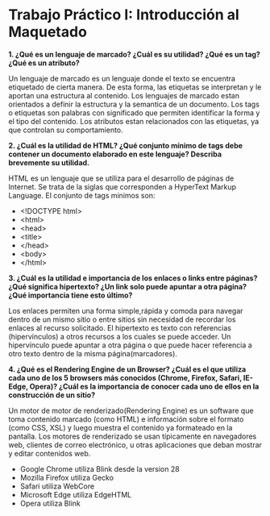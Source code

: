 # Trabajo Práctico I: Introducción al Maquetado

**1. ¿Qué es un lenguaje de marcado? ¿Cuál es su utilidad? ¿Qué es un tag? ¿Qué es un atributo?**

Un lenguaje de marcado es un lenguaje donde el texto se encuentra etiquetado de cierta manera. De esta forma, las etiquetas se interpretan y le aportan una estructura al contenido. Los lenguajes de marcado estan orientados a definir la estructura y la semantica de un documento.
 Los tags o etiquetas son palabras con significado que permiten identificar la forma y el tipo del contenido. Los atributos estan relacionados con las etiquetas, ya que controlan su comportamiento.

**2. ¿Cuál es la utilidad de HTML? ¿Qué conjunto mínimo de tags debe contener un documento elaborado en este lenguaje? Describa brevemente su utilidad.**

HTML es un lenguaje que se utiliza para el desarrollo de páginas de Internet. Se trata de la siglas que corresponden a HyperText Markup Language. El conjunto de tags minimos son:
* \<!DOCTYPE html>
* \<html>
* \<head>
* \<title></title>
* \</head>
* \<body></body>
* \</html>

**3. ¿Cuál es la utilidad e importancia de los enlaces o links entre páginas? ¿Qué significa hipertexto? ¿Un link solo puede apuntar a otra página? ¿Qué importancia tiene esto último?**

Los enlaces permiten una forma simple,rápida y comoda para navegar dentro de un mismo sitio o entre sitios sin necesidad de recordar los enlaces al recurso solicitado. El hipertexto es texto con referencias (hipervínculos) a otros recursos a los cuales se puede acceder. Un hipervínculo puede apuntar a otra página o que puede hacer referencia a otro texto dentro de la misma página(marcadores).


**4. ¿Qué es el Rendering Engine de un Browser? ¿Cuál es el que utiliza cada uno de los 5 browsers más conocidos (Chrome, Firefox, Safari, IE-Edge, Opera)? ¿Cuál es la importancia de conocer cada uno de ellos en la construcción de un sitio?**

Un motor de motor de renderizado(Rendering Engine) es un software que toma contenido marcado (como HTML) e información sobre el formato (como CSS, XSL) y luego muestra el contenido ya formateado en la pantalla.  Los motores de renderizado se usan típicamente en navegadores web, clientes de correo electrónico, u otras aplicaciones que deban mostrar y editar contenidos web.
* Google Chrome utiliza Blink desde la version 28
* Mozilla Firefox utiliza Gecko
* Safari utiliza WebCore
* Microsoft Edge utiliza EdgeHTML
* Opera utiliza Blink

